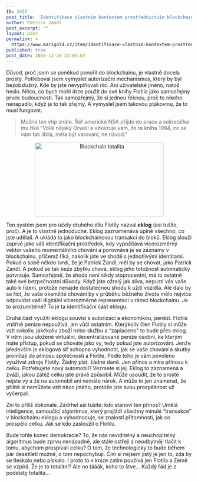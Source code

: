 ```yaml
---
ID: 3437
post_title: 'Identifikace vlastním kontextem prostřednictvím blockchainu (lekce z&nbsp;futurologie)'
author: Patrick Zandl
post_excerpt: ""
layout: post
permalink: >
  https://www.marigold.cz/item/identifikace-vlastnim-kontextem-prostrednictvim-blockchainu-lekce-z-futurologie
published: true
post_date: 2016-12-20 22:05:07
---
```

<p>Důvod, proč jsem se poněkud ponořil do blockchainu, je vlastně docela prostý. Potřeboval jsem vymyslet autorizační mechanismus, který by byl bezobslužný. Kde by jste nevyplňovali nic. Ani uživatelské jméno, natož heslo. Něco, co bych mohl drze použít do své knihy Flotila jako samozřejmý prvek budoucnosti. Tak samozřejmý, že si jednou řeknou, proč to nikoho nenapadlo, když je to tak zřejmý. A vymyslel jsem takovou ptákovinu, že to musí fungovat.  </p><!--more--><blockquote>
<p>Možná ten vtip znáte. Šéf americké NSA přijde do práce a sekretářka mu říká “Volal nějaký Orwell a vzkazuje vám, že ta kniha 1984, co se vám tak líbila, měla být varování, ne návod."</p>
</blockquote>
<p align="center"><img title="blockchain-totalita.jpg" src="https://www.marigold.cz/wp-content/uploads/blockchain-totalita.jpg" alt="Blockchain totalita" width="349" height="200" border="0" /></p>
<p>Ten systém jsem pro účely druhého dílu Flotily nazval<strong> eklog</strong> (asi tušíte, proč). A je to vlastně jednoduché. Eklog zaznamenává úplně všechno, co jste udělali. A ukládá to jako blockchainovou transakci do bloků. Eklog slouží zaprvé jako váš identifikační prostředek, kdy vypočítává vícerozměrný vektor vašeho momentálního chování a porovnává je se záznamy v blockchainu, přičemž říká, nakolik jste ve shodě s jednotlivými identitami. Pokud o sobě někdo tvrdí, že je Patrick Zandl, měl by se chovat, jako Patrick Zandl. A pokud se tak beze zbytku chová, eklog jeho totožnost automaticky potvrzuje. Samozřejmě, že shoda není nikdy stoprocentní, má to ostatně také své bezpečnostní důvody. Když jste ožralý jak slíva, nepustí vás vaše auto k řízení, protože nenajde dostatečnou shodu k užití vozidla. Ale dalo by se říct, že vaše okamžité chování by v průběhu běžného života mělo nejvíce odpovídat vaší digitální vícerozměrné representaci v rámci blockchainu. Je to srozumitelné? To je ta identifikační část eklogu.</p>
<p>Druhá část využití eklogu souvisí s autorizací a ekonomikou, penězi. Flotila vnitřně peníze nepoužívá, jen vůči ostatním. Kterýkoliv člen Flotily si může vzít cokoliv, jakékoliv zboží nebo službu a “zaplaceno" to bude přes eklog. V něm jsou uložené virtuální, decentralizované peníze osobní, ke kterým máte přístup, pokud se chováte jako vy, tedy pokud jste autorizování. Jenže především je eklogová síť schopna vyhodnotit, jak se vaše chování a skutky promítají do přínosu společnosti a Flotile. Podle toho je vám povoleno využívat zdroje Flotily. Žádný plat, žádné daně. Jen přínos a míra přínosu k celku. Potřebujete nový automobil? Vezmete si jej. Eklog to zaznamená a zváží, jakou zátěž celku jste právě způsobil. Může usoudit, že to prostě nejste vy a že na automobil ani nemáte nárok. A může to jen znamenat, že příště si nemůžete vzít něco jiného, protože jste svou prospěšnost už vyčerpali. </p>
<p>Zní to příliš dokonale. Zádrhel asi tušíte: kdo stanoví ten přínos? Umělá inteligence, samoučící algoritmus, který projíždí všechny minulé “transakce” v blockchainu eklogu a vyhodnocuje, se znalostí přítomnosti, jak co prospělo celku. Jak se kdo zasloužil o Flotilu.</p>
<p>Bude tohle konec demokracie? To, že nás neviditelný a neuchopitelný algoritmus bude zprvu nenápadně, ale stále ostřeji a neodbytněji tlačit k tomu, abychom prospívali celku? O tom, že technologicky to bude během pár desetiletí možné, o tom nepochybuji. Čím si nejsem jistý je jen to, zda by se tleskalo nebo pískalo. I proto to v knize zatím používá jen Flotila a Země se vzpírá. Že je to totalitní? Ale no tááák, koho to štve… Každý řád je z podstaty totalita...</p>